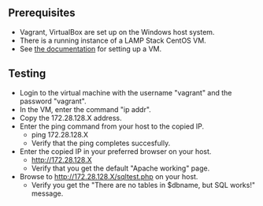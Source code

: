## Prerequisites
- Vagrant, VirtualBox are set up on the Windows host system.
- There is a running instance of a LAMP Stack CentOS VM.
- See [the documentation](https://github.com/HoGentTIN/p2ops-i01/blob/master/assignment02/LAMP%20Stack/Documentation/Automated%20LAMP%20installation%20on%20CentOS%20with%20Vagrant.md) for setting up a VM.

## Testing
- Login to the virtual machine with the username "vagrant" and the password "vagrant".
- In the VM, enter the command "ip addr".
- Copy the 172.28.128.X address.
- Enter the ping command from your host to the copied IP.
	- ping 172.28.128.X
	- Verify that the ping completes succesfully.
- Enter the copied IP in your preferred browser on your host.
	- http://172.28.128.X
	- Verify that you get the default "Apache working" page.
- Browse to http://172.28.128.X/sqltest.php on your host.
	- Verify you get the "There are no tables in $dbname, but SQL works!" message.

<!--stackedit_data:
eyJoaXN0b3J5IjpbLTEwODk3Nzk3NjhdfQ==
-->
